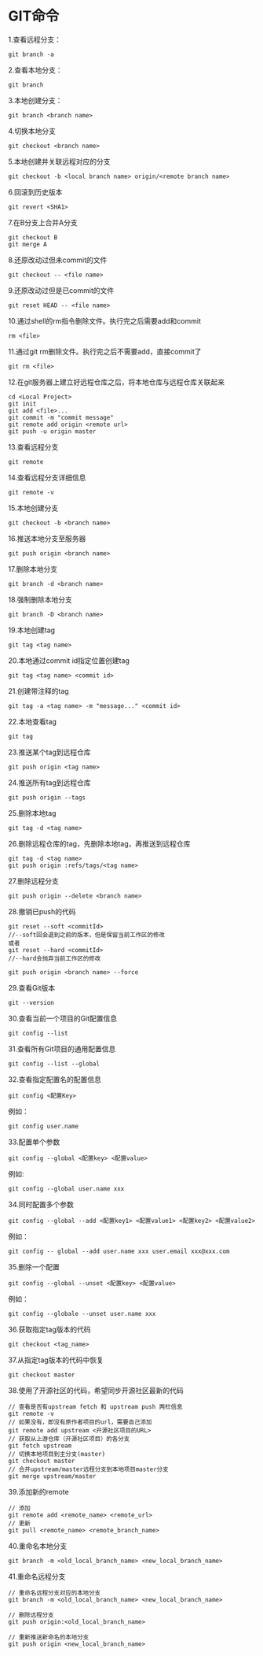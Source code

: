 # GIT命令

1.查看远程分支：

```
git branch -a
```

2.查看本地分支：

```git branch
git branch
```

3.本地创建分支：

```git branch <文件名>
git branch <branch name>
```

4.切换本地分支

```git checkout <branch name>
git checkout <branch name>
```

5.本地创建并关联远程对应的分支

```
git checkout -b <local branch name> origin/<remote branch name>
```

6.回滚到历史版本

```
git revert <SHA1>
```

7.在B分支上合并A分支

```
git checkout B
git merge A
```

8.还原改动过但未commit的文件

```
git checkout -- <file name>
```

9.还原改动过但是已commit的文件

```
git reset HEAD -- <file name>
```

10.通过shell的rm指令删除文件。执行完之后需要add和commit

```
rm <file>
```

11.通过git rm删除文件。执行完之后不需要add，直接commit了

```
git rm <file>
```

12.在git服务器上建立好远程仓库之后，将本地仓库与远程仓库关联起来

```
cd <Local Project>
git init
git add <file>...
git commit -m "commit message"
git remote add origin <remote url>
git push -u origin master
```

13.查看远程分支

```
git remote
```

14.查看远程分支详细信息

```git remote -v
git remote -v
```

15.本地创建分支

```
git checkout -b <branch name>
```

16.推送本地分支至服务器

```
git push origin <branch name>
```

17.删除本地分支

```git branch -d <branch name>
git branch -d <branch name>
```

18.强制删除本地分支

```
git branch -D <branch name>
```

19.本地创建tag

```git
git tag <tag name>
```

20.本地通过commit id指定位置创建tag

```git
git tag <tag name> <commit id>
```

21.创建带注释的tag

```
git tag -a <tag name> -m "message..." <commit id>
```

22.本地查看tag

```
git tag
```

23.推送某个tag到远程仓库

```
git push origin <tag name>
```

24.推送所有tag到远程仓库

```
git push origin --tags
```

25.删除本地tag

```
git tag -d <tag name>
```

26.删除远程仓库的tag，先删除本地tag，再推送到远程仓库

```
git tag -d <tag name>
git push origin :refs/tags/<tag name>
```

27.删除远程分支

```
git push origin --delete <branch name>
```

28.撤销已push的代码

```
git reset --soft <commitId> 
//--soft回会退到之前的版本，但是保留当前工作区的修改
或者
git reset --hard <commitId>
//--hard会抛弃当前工作区的修改

git push origin <branch name> --force
```
29.查看Git版本

~~~shell
git --version
~~~

30.查看当前一个项目的Git配置信息

~~~Shell
git config --list
~~~

31.查看所有Git项目的通用配置信息

~~~shell
git config --list --global
~~~

32.查看指定配置名的配置信息

~~~shell
git config <配置Key>
~~~

例如：

~~~shell
git config user.name
~~~

33.配置单个参数

~~~Shell
git config --global <配置key> <配置value>
~~~

例如:

~~~shell
git config --global user.name xxx
~~~

34.同时配置多个参数

~~~
git config --global --add <配置key1> <配置value1> <配置key2> <配置value2>
~~~

例如：

~~~
git config -- global --add user.name xxx user.email xxx@xxx.com
~~~

35.删除一个配置

~~~Shell
git config --global --unset <配置key> <配置value>
~~~

例如：

~~~Shell
git config --globale --unset user.name xxx
~~~

36.获取指定tag版本的代码

~~~Shell
git checkout <tag_name>
~~~

37.从指定tag版本的代码中恢复

~~~shell
git checkout master
~~~

38.使用了开源社区的代码，希望同步开源社区最新的代码

~~~Shell
// 查看是否有upstream fetch 和 upstream push 两栏信息
git remote -v
// 如果没有，即没有原作者项目的url，需要自己添加
git remote add upstream <开源社区项目的URL>
// 获取从上游仓库（开源社区项目）的各分支
git fetch upstream
// 切换本地项目到主分支(master)
git checkout master
// 合并upstream/master远程分支到本地项目master分支
git merge upstream/master
~~~
39.添加新的remote

```shell
// 添加
git remote add <remote_name> <remote_url>
// 更新
git pull <remote_name> <remote_branch_name>
```

40.重命名本地分支

```shell
git branch -m <old_local_branch_name> <new_local_branch_name>
```

41.重命名远程分支

```shell
// 重命名远程分支对应的本地分支
git branch -m <old_local_branch_name> <new_local_branch_name>

// 删除远程分支
git push origin:<old_local_branch_name>

// 重新推送新命名的本地分支
git push origin <new_local_branch_name>
```

